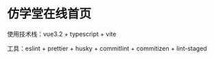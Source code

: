 # 仿学堂在线首页

使用技术栈：vue3.2 + typescript + vite

工具：eslint + prettier + husky + commitlint + commitizen + lint-staged
